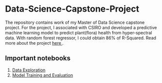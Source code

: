 # Data-Science-Capstone-Project

The repository contains work of my Master of Data Science capstone project. For the project, I associated with CSIRO 
and developed a predictive machine learning model to predict plant(flora) health from hyper-spectral data. With random forest
regressor, I could obtain 86% of R-Squared. Read more about the project <a href="https://github.com/hrishi-ds/Data-Science-Capstone-Project/tree/main/Presentation%20and%20Report"> here </a>.

## Important notebooks
1. <a href = "https://github.com/hrishi-ds/Data-Science-Capstone-Project/blob/main/Notebooks/Data%20Exploration.ipynb" > Data Exploration </a>
2. <a href = "https://github.com/hrishi-ds/Data-Science-Capstone-Project/blob/main/Notebooks/Random%20Forest%20Model.ipynb"> Model Training and Evaluation </a>

